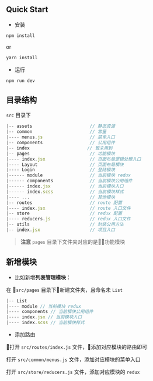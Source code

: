 ## Quick Start

* 安装

```bash
npm install
```
or
```bash
yarn install
```

* 运行

```
npm run dev
```

## 目录结构

`src` 目录下

```js
|-- assets                      // 静态资源
|-- common                      // 常量
|---- menus.js                  // 菜单入口
|-- components                  // 公用组件
|-- index                      // 暂未用到
|-- pages                       // 功能模块
|---- index.jsx                 // 页面布局逻辑处理入口
|---- Layout                    // 页面布局模块
|---- Login                     // 登陆模块
|------ module                  // 当前模块 redux
|------ components              // 当前模块公用组件
|------ index.jsx               // 当前模块入口
|------ index.scss              // 当前模块样式
|---- ...                       // 其他模块
|-- routes                      // route 配置
|---- index.jsx                 // route 入口文件
|-- store                       // redux 配置
|---- reducers.js               // redux 入口文件
|-- utils                       // 封装公用方法
|-- index.jsx                   // 项目入口
```

> **注意** `pages` 目录下文件夹对应的是功能模块

## 新增模块

* 比如新增**列表管理模块**：

在 `src/pages` 目录下新建文件夹，且命名未 `List`

```js
|-- List
|---- module // 当前模块 redux
|---- components // 当前模块公用组件
|---- index.jsx // 当前模块入口
|---- index.scss // 当前模块样式
```

* 添加路由

打开 `src/routes/index.js` 文件，添加对应模块的路由即可

打开 `src/common/menus.js` 文件，添加对应模块的菜单入口

打开 `src/store/reducers.js` 文件，添加对应模块的 `redux`

